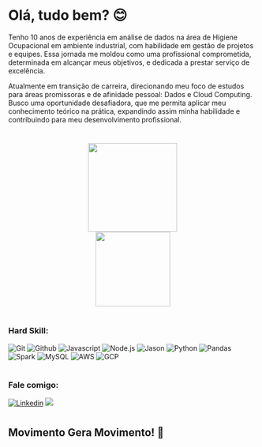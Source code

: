 # Olá, tudo bem? :blush:

Tenho 10 anos de experiência em análise de dados na área de Higiene Ocupacional em ambiente industrial, com habilidade em gestão de projetos e equipes. Essa jornada me moldou como uma profissional comprometida, determinada em alcançar meus objetivos, e dedicada a prestar serviço de excelência.

Atualmente em transição de carreira, direcionando meu foco de estudos para áreas promissoras e de afinidade pessoal: Dados e Cloud Computing. Busco uma oportunidade desafiadora, que me permita aplicar meu conhecimento teórico na prática, expandindo assim minha habilidade e contribuindo para meu desenvolvimento profissional.


#

<div align="center">
  <a href="https://github.com/Tayling-Ng">
    <img height="180em" src="https://github-readme-stats.vercel.app/api?username=Tayling-Ng&show_icons=true&theme=dracula&include_all_commits=true&count_private=true"/>
  </a>
</div>

<div align="center">
  <a href="https://github.com/Tayling-Ng">
    <img height="151em" src="https://github-readme-stats.vercel.app/api/top-langs/?username=Tayling-Ng&layout=compact&langs_count=7&theme=dracula"/>
  </a>
</div>

#

### Hard Skill:
![Git](https://img.shields.io/badge/GIT-E44C30?style=for-the-badge&logo=git&logoColor=white)
![Github](https://img.shields.io/badge/GitHub-100000?style=for-the-badge&logo=github&logoColor=white)
![Javascript](https://img.shields.io/badge/JavaScript-323330?style=for-the-badge&logo=javascript&logoColor=F7DF1E)
![Node.js](https://img.shields.io/badge/Node%20js-339933?style=for-the-badge&logo=nodedotjs&logoColor=white)
![Jason](https://img.shields.io/badge/json-5E5C5C?style=for-the-badge&logo=json&logoColor=white)
![Python](https://img.shields.io/badge/Python-FFD43B?style=for-the-badge&logo=python&logoColor=blue)
![Pandas](https://img.shields.io/badge/Pandas-2C2D72?style=for-the-badge&logo=pandas&logoColor=white)
![Spark](https://img.shields.io/badge/Apache_Spark-FFFFFF?style=for-the-badge&logo=apachespark&logoColor=#E35A16)
![MySQL](https://img.shields.io/badge/MySQL-005C84?style=for-the-badge&logo=mysql&logoColor=white)
![AWS](https://img.shields.io/badge/Amazon_AWS-FF9900?style=for-the-badge&logo=amazonaws&logoColor=white)
![GCP](https://img.shields.io/badge/Google_Cloud-4285F4?style=for-the-badge&logo=google-cloud&logoColor=white)

#

### Fale comigo:
[![Linkedin](https://img.shields.io/badge/LinkedIn-0077B5?style=for-the-badge&logo=linkedin&logoColor=white)](https://www.linkedin.com/in/taylingng/)
<a href = "mailto:taymng@gmail.com"><img src="https://img.shields.io/badge/-Gmail-%23333?style=for-the-badge&logo=gmail&logoColor=white" target="_blank"></a>

#

## Movimento Gera Movimento! :milky_way:

